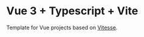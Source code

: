 # Vue 3 + Typescript + Vite

Template for Vue projects based on [Vitesse](https://github.com/antfu/vitesse).